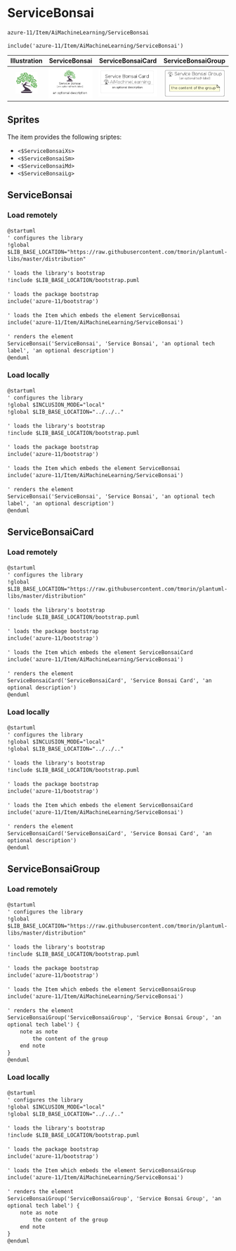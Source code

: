 # ServiceBonsai


```text
azure-11/Item/AiMachineLearning/ServiceBonsai
```

```text
include('azure-11/Item/AiMachineLearning/ServiceBonsai')
```



| Illustration | ServiceBonsai | ServiceBonsaiCard | ServiceBonsaiGroup |
| :---: | :---: | :---: | :---: |
| ![illustration for Illustration](../../../azure-11/Item/AiMachineLearning/ServiceBonsai.png) | ![illustration for ServiceBonsai](../../../azure-11/Item/AiMachineLearning/ServiceBonsai.Local.png) | ![illustration for ServiceBonsaiCard](../../../azure-11/Item/AiMachineLearning/ServiceBonsaiCard.Local.png) | ![illustration for ServiceBonsaiGroup](../../../azure-11/Item/AiMachineLearning/ServiceBonsaiGroup.Local.png) |



## Sprites
The item provides the following sriptes:

- `<$ServiceBonsaiXs>`
- `<$ServiceBonsaiSm>`
- `<$ServiceBonsaiMd>`
- `<$ServiceBonsaiLg>`





## ServiceBonsai

### Load remotely
```plantuml
@startuml
' configures the library
!global $LIB_BASE_LOCATION="https://raw.githubusercontent.com/tmorin/plantuml-libs/master/distribution"

' loads the library's bootstrap
!include $LIB_BASE_LOCATION/bootstrap.puml

' loads the package bootstrap
include('azure-11/bootstrap')

' loads the Item which embeds the element ServiceBonsai
include('azure-11/Item/AiMachineLearning/ServiceBonsai')

' renders the element
ServiceBonsai('ServiceBonsai', 'Service Bonsai', 'an optional tech label', 'an optional description')
@enduml
```

### Load locally
```plantuml
@startuml
' configures the library
!global $INCLUSION_MODE="local"
!global $LIB_BASE_LOCATION="../../.."

' loads the library's bootstrap
!include $LIB_BASE_LOCATION/bootstrap.puml

' loads the package bootstrap
include('azure-11/bootstrap')

' loads the Item which embeds the element ServiceBonsai
include('azure-11/Item/AiMachineLearning/ServiceBonsai')

' renders the element
ServiceBonsai('ServiceBonsai', 'Service Bonsai', 'an optional tech label', 'an optional description')
@enduml
```

## ServiceBonsaiCard

### Load remotely
```plantuml
@startuml
' configures the library
!global $LIB_BASE_LOCATION="https://raw.githubusercontent.com/tmorin/plantuml-libs/master/distribution"

' loads the library's bootstrap
!include $LIB_BASE_LOCATION/bootstrap.puml

' loads the package bootstrap
include('azure-11/bootstrap')

' loads the Item which embeds the element ServiceBonsaiCard
include('azure-11/Item/AiMachineLearning/ServiceBonsai')

' renders the element
ServiceBonsaiCard('ServiceBonsaiCard', 'Service Bonsai Card', 'an optional description')
@enduml
```

### Load locally
```plantuml
@startuml
' configures the library
!global $INCLUSION_MODE="local"
!global $LIB_BASE_LOCATION="../../.."

' loads the library's bootstrap
!include $LIB_BASE_LOCATION/bootstrap.puml

' loads the package bootstrap
include('azure-11/bootstrap')

' loads the Item which embeds the element ServiceBonsaiCard
include('azure-11/Item/AiMachineLearning/ServiceBonsai')

' renders the element
ServiceBonsaiCard('ServiceBonsaiCard', 'Service Bonsai Card', 'an optional description')
@enduml
```

## ServiceBonsaiGroup

### Load remotely
```plantuml
@startuml
' configures the library
!global $LIB_BASE_LOCATION="https://raw.githubusercontent.com/tmorin/plantuml-libs/master/distribution"

' loads the library's bootstrap
!include $LIB_BASE_LOCATION/bootstrap.puml

' loads the package bootstrap
include('azure-11/bootstrap')

' loads the Item which embeds the element ServiceBonsaiGroup
include('azure-11/Item/AiMachineLearning/ServiceBonsai')

' renders the element
ServiceBonsaiGroup('ServiceBonsaiGroup', 'Service Bonsai Group', 'an optional tech label') {
    note as note
        the content of the group
    end note
}
@enduml
```

### Load locally
```plantuml
@startuml
' configures the library
!global $INCLUSION_MODE="local"
!global $LIB_BASE_LOCATION="../../.."

' loads the library's bootstrap
!include $LIB_BASE_LOCATION/bootstrap.puml

' loads the package bootstrap
include('azure-11/bootstrap')

' loads the Item which embeds the element ServiceBonsaiGroup
include('azure-11/Item/AiMachineLearning/ServiceBonsai')

' renders the element
ServiceBonsaiGroup('ServiceBonsaiGroup', 'Service Bonsai Group', 'an optional tech label') {
    note as note
        the content of the group
    end note
}
@enduml
```

